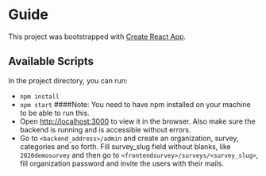 # Guide

This project was bootstrapped with [Create React App](https://github.com/facebook/create-react-app).

## Available Scripts

In the project directory, you can run:
- `npm install`
- `npm start`
####Note: You need to have npm installed on your machine to be able to run this. 
- Open [http://localhost:3000](http://localhost:3000) to view it in the browser. Also make sure the backend is running and is accessible without errors.
- Go to `<backend_address>/admin` and create an organization, survey, categories and so forth. Fill survey_slug field without blanks, like `2020demosurvey` and then go to `<frontendsurvey>/surveys/<survey_slug>`, fill organization password and invite the users with their mails.